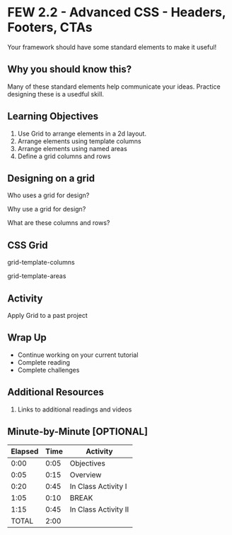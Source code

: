 # FEW 2.2 - Advanced CSS - Headers, Footers, CTAs

Your framework should have some standard elements to make it useful!

## Why you should know this?

Many of these standard elements help communicate your ideas. Practice designing these is a usedful skill. 

## Learning Objectives 

1. Use Grid to arrange elements in a 2d layout.
1. Arrange elements using template columns 
1. Arrange elements using named areas
1. Define a grid columns and rows

## Designing on a grid

Who uses a grid for design? 

Why use a grid for design? 

What are these columns and rows? 

## CSS Grid

grid-template-columns

grid-template-areas

## Activity 

Apply Grid to a past project

## Wrap Up

- Continue working on your current tutorial
- Complete reading
- Complete challenges

## Additional Resources

1. Links to additional readings and videos

## Minute-by-Minute [OPTIONAL]

| **Elapsed** | **Time**  | **Activity**              |
| ----------- | --------- | ------------------------- |
| 0:00        | 0:05      | Objectives                |
| 0:05        | 0:15      | Overview                  |
| 0:20        | 0:45      | In Class Activity I       |
| 1:05        | 0:10      | BREAK                     |
| 1:15        | 0:45      | In Class Activity II      |
| TOTAL       | 2:00      |                           |
